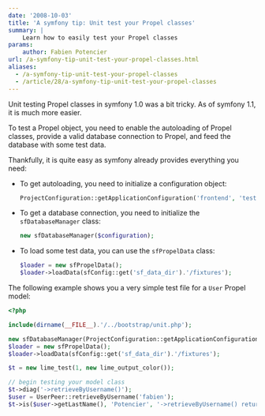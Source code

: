 ```yaml
---
date: '2008-10-03'
title: 'A symfony tip: Unit test your Propel classes'
summary: |
    Learn how to easily test your Propel classes
params:
    author: Fabien Potencier
url: /a-symfony-tip-unit-test-your-propel-classes.html
aliases:
  - /a-symfony-tip-unit-test-your-propel-classes
  - /article/28/a-symfony-tip-unit-test-your-propel-classes
---
```


Unit testing Propel classes in symfony 1.0 was a bit tricky. As of symfony 1.1, it is much more easier.

To test a Propel object, you need to enable the autoloading of Propel classes, provide a valid database connection to Propel, and feed the database with some test data.

Thankfully, it is quite easy as symfony already provides everything you need:

  * To get autoloading, you need to initialize a configuration object:


    ```php
    ProjectConfiguration::getApplicationConfiguration('frontend', 'test', true)

    ```

  * To get a database connection, you need to initialize the `sfDatabaseManager` class:


    ```php
    new sfDatabaseManager($configuration);

    ```

  * To load some test data, you can use the `sfPropelData` class:


    ```php
    $loader = new sfPropelData();
    $loader->loadData(sfConfig::get('sf_data_dir').'/fixtures');

    ```

The following example shows you a very simple test file for a `User` Propel model:


```php
<?php

include(dirname(__FILE__).'/../bootstrap/unit.php');

new sfDatabaseManager(ProjectConfiguration::getApplicationConfiguration('frontend', 'test', true));
$loader = new sfPropelData();
$loader->loadData(sfConfig::get('sf_data_dir').'/fixtures');

$t = new lime_test(1, new lime_output_color());

// begin testing your model class
$t->diag('->retrieveByUsername()');
$user = UserPeer::retrieveByUsername('fabien');
$t->is($user->getLastName(), 'Potencier', '->retrieveByUsername() returns the User for the given username');


```



